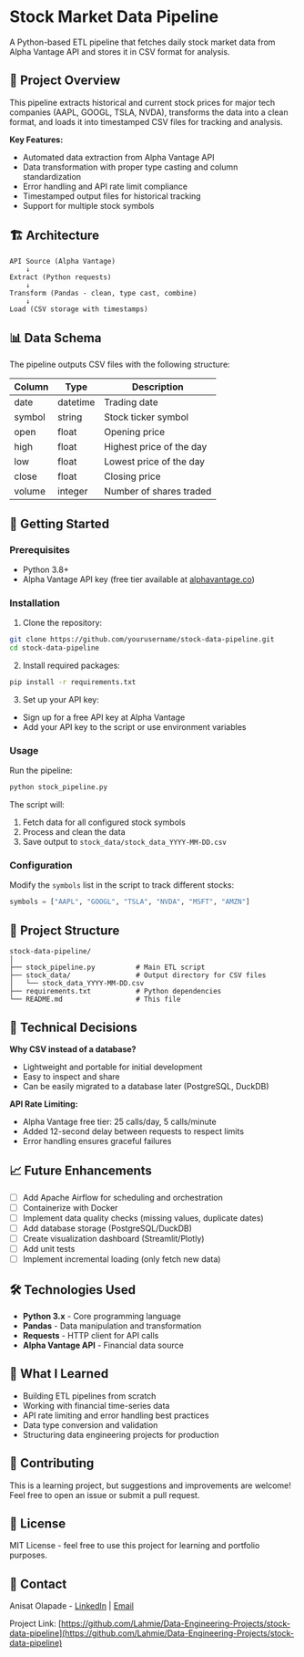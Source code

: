 # Stock Market Data Pipeline

A Python-based ETL pipeline that fetches daily stock market data from Alpha Vantage API and stores it in CSV format for analysis.

## 🎯 Project Overview

This pipeline extracts historical and current stock prices for major tech companies (AAPL, GOOGL, TSLA, NVDA), transforms the data into a clean format, and loads it into timestamped CSV files for tracking and analysis.

**Key Features:**
- Automated data extraction from Alpha Vantage API
- Data transformation with proper type casting and column standardization
- Error handling and API rate limit compliance
- Timestamped output files for historical tracking
- Support for multiple stock symbols

## 🏗️ Architecture

```
API Source (Alpha Vantage) 
    ↓
Extract (Python requests)
    ↓
Transform (Pandas - clean, type cast, combine)
    ↓
Load (CSV storage with timestamps)
```

## 📊 Data Schema

The pipeline outputs CSV files with the following structure:

| Column | Type | Description |
|--------|------|-------------|
| date | datetime | Trading date |
| symbol | string | Stock ticker symbol |
| open | float | Opening price |
| high | float | Highest price of the day |
| low | float | Lowest price of the day |
| close | float | Closing price |
| volume | integer | Number of shares traded |

## 🚀 Getting Started

### Prerequisites
- Python 3.8+
- Alpha Vantage API key (free tier available at [alphavantage.co](https://www.alphavantage.co/support/#api-key))

### Installation

1. Clone the repository:
```bash
git clone https://github.com/yourusername/stock-data-pipeline.git
cd stock-data-pipeline
```

2. Install required packages:
```bash
pip install -r requirements.txt
```

3. Set up your API key:
- Sign up for a free API key at Alpha Vantage
- Add your API key to the script or use environment variables

### Usage

Run the pipeline:
```bash
python stock_pipeline.py
```

The script will:
1. Fetch data for all configured stock symbols
2. Process and clean the data
3. Save output to `stock_data/stock_data_YYYY-MM-DD.csv`

### Configuration

Modify the `symbols` list in the script to track different stocks:
```python
symbols = ["AAPL", "GOOGL", "TSLA", "NVDA", "MSFT", "AMZN"]
```

## 📁 Project Structure

```
stock-data-pipeline/
│
├── stock_pipeline.py          # Main ETL script
├── stock_data/                # Output directory for CSV files
│   └── stock_data_YYYY-MM-DD.csv
├── requirements.txt           # Python dependencies
└── README.md                  # This file
```

## 🔧 Technical Decisions

**Why CSV instead of a database?**
- Lightweight and portable for initial development
- Easy to inspect and share
- Can be easily migrated to a database later (PostgreSQL, DuckDB)

**API Rate Limiting:**
- Alpha Vantage free tier: 25 calls/day, 5 calls/minute
- Added 12-second delay between requests to respect limits
- Error handling ensures graceful failures

## 📈 Future Enhancements

- [ ] Add Apache Airflow for scheduling and orchestration
- [ ] Containerize with Docker
- [ ] Implement data quality checks (missing values, duplicate dates)
- [ ] Add database storage (PostgreSQL/DuckDB)
- [ ] Create visualization dashboard (Streamlit/Plotly)
- [ ] Add unit tests
- [ ] Implement incremental loading (only fetch new data)

## 🛠️ Technologies Used

- **Python 3.x** - Core programming language
- **Pandas** - Data manipulation and transformation
- **Requests** - HTTP client for API calls
- **Alpha Vantage API** - Financial data source

## 📝 What I Learned

- Building ETL pipelines from scratch
- Working with financial time-series data
- API rate limiting and error handling best practices
- Data type conversion and validation
- Structuring data engineering projects for production

## 🤝 Contributing

This is a learning project, but suggestions and improvements are welcome! Feel free to open an issue or submit a pull request.

## 📄 License

MIT License - feel free to use this project for learning and portfolio purposes.

## 👤 Contact

Anisat Olapade - [LinkedIn](https://www.linkedin.com/in/anisat-olapade/) | [Email](mailto:anisatolapade@gmail.com)

Project Link: [https://github.com/Lahmie/Data-Engineering-Projects/stock-data-pipeline](https://github.com/Lahmie/Data-Engineering-Projects/stock-data-pipeline)
